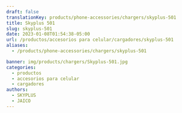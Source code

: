 ```yaml
---
draft: false
translationKey: products/phone-accessories/chargers/skyplus-501
title: Skyplus 501
slug: skyplus-501
date: 2023-01-08T01:54:38-05:00
url: /productos/accesorios para celular/cargadores/skyplus-501
aliases:
  - /products/phone-accessories/chargers/skyplus-501

banner: img/products/chargers/Skyplus-501.jpg
categories: 
  - productos
  - accesorios para celular
  - cargadores
authors:
  - SKYPLUS
  - JAICO
---
```

